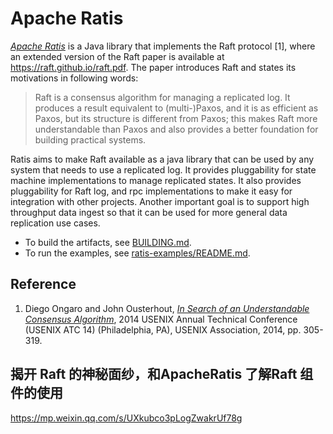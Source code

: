 <!--
  Licensed under the Apache License, Version 2.0 (the "License");
  you may not use this file except in compliance with the License.
  You may obtain a copy of the License at

   http://www.apache.org/licenses/LICENSE-2.0

  Unless required by applicable law or agreed to in writing, software
  distributed under the License is distributed on an "AS IS" BASIS,
  WITHOUT WARRANTIES OR CONDITIONS OF ANY KIND, either express or implied.
  See the License for the specific language governing permissions and
  limitations under the License. See accompanying LICENSE file.
-->

# Apache Ratis
*[Apache Ratis]* is a Java library that implements the Raft protocol [1],
where an extended version of the Raft paper is available at <https://raft.github.io/raft.pdf>.
The paper introduces Raft and states its motivations in following words:

> Raft is a consensus algorithm for managing a replicated log.
> It produces a result equivalent to (multi-)Paxos, and it is as efficient as Paxos,
> but its structure is different from Paxos; this makes Raft more understandable than Paxos
> and also provides a better foundation for building practical systems.

Ratis aims to make Raft available as a java library that can be used by any system that needs to use a replicated log.
It provides pluggability for state machine implementations to manage replicated states.
It also provides pluggability for Raft log, and rpc implementations to make it easy for integration with other projects.
Another important goal is to support high throughput data ingest so that it can be used for more general data replication use cases.

* To build the artifacts, see [BUILDING.md](BUILDING.md).
* To run the examples, see [ratis-examples/README.md](ratis-examples/README.md).

## Reference
1. Diego Ongaro and John Ousterhout,
_[In Search of an Understandable Consensus Algorithm][Ongaro2014]_,
2014 USENIX Annual Technical Conference (USENIX ATC 14) (Philadelphia, PA), USENIX Association, 2014, pp. 305-319.

[Ongaro2014]: https://www.usenix.org/conference/atc14/technical-sessions/presentation/ongaro

[Apache Ratis]: http://ratis.incubator.apache.org/

## 揭开 Raft 的神秘面纱，和ApacheRatis 了解Raft 组件的使用
https://mp.weixin.qq.com/s/UXkubco3pLogZwakrUf78g
